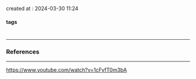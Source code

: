 created at : 2024-03-30 11:24

#### tags

#

--- 



### References
---
[]()
https://www.youtube.com/watch?v=1cFyfT0m3bA